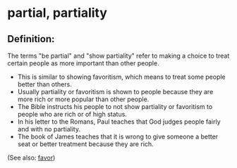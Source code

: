 # partial, partiality #

## Definition: ##

The terms "be partial" and "show partiality" refer to making a choice to treat certain people as more important than other people.

* This is similar to showing favoritism, which means to treat some people better than others.
* Usually partiality or favoritism is shown to people because they are more rich or more popular than other people. 
* The Bible instructs his people to not show partiality or favoritism to people who are rich or of high status.
* In his letter to the Romans, Paul teaches that God judges people fairly and with no partiality.
* The book of James teaches that it is wrong to give someone a better seat or better treatment because they are rich.

(See also: [favor](../kt/favor.md))

